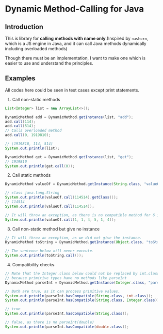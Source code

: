 # Dynamic Method-Calling for Java

## Introduction

This is library for **calling methods with name only**.(Inspired by `nashorn`, which is a JS engine in Java, and it can call Java methods dynamically including overloaded methods)

Though there must be an implementation, I want to make one which is easier to use and understand the principles.

## Examples

All codes here could be seen in test cases except print statements.

1. Call non-static methods

```java
List<Integer> list = new ArrayList<>();

DynamicMethod add = DynamicMethod.getInstance(list, "add");
add.call(114);
add.call(514);
// Calls overloaded method
add.call(0, 1919810);

// [1919810, 114, 514]
System.out.println(list);

DynamicMethod get = DynamicMethod.getInstance(list, "get");
// 1919810
System.out.println(get.call(0));
```

2. Call static methods

```java
DynamicMethod valueOf = DynamicMethod.getInstance(String.class, "valueOf");

// class java.lang.String
System.out.println(valueOf.call(114514).getClass());
// 114514
System.out.println(valueOf.call(114514));

// It will throw an exception, as there is no compatible method for 6 ints.
System.out.println(valueOf.call(1, 1, 4, 5, 1, 4));
```

3. Call non-static method but give no instance

```java
// It will throw an exception, as we did not give the instance.
DynamicMethod toString = DynamicMethod.getInstance(Object.class, "toString");

// The sentence below will never exceute.
System.out.println(toString.call());
```

4. Compatibility checks

```java
// Note that the Integer.class below could not be replaced by int.class,
// because primitive types have no methods like parseInt
DynamicMethod parseInt = DynamicMethod.getInstance(Integer.class, "parseInt");

// Both are true, as it can process primitive values.
System.out.println(parseInt.hasCompatible(String.class, int.class));
System.out.println(parseInt.hasCompatible(String.class, Integer.class));

// true
System.out.println(parseInt.hasCompatible(String.class));

// false, as there is no parseInt(double)
System.out.println(parseInt.hasCompatible(double.class));
```

